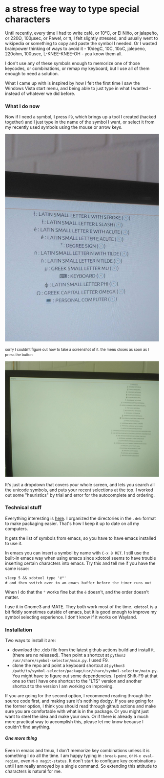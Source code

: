 # a stress free way to type special characters

Until recently, every time I had to write café, or 10°C, or El Niño, or
jalapeño, or 220Ω, 100μsec, or Paweł, or π, I felt slightly stressed, and
usually went to wikipedia or something to copy and paste the symbol I needed.
Or I wasted brainpower thinking of ways to avoid it - 10degC, 10C, 10oC,
jalepeno, 220ohm, 100usec, L-KNEE-KNEE-OH - you know them all.

I don't use any of these symbols enough to memorize one of those keycodes, or
combinations, or remap my keyboard, but I use all of them enough to need a
solution.

What I came up with is inspired by how I felt the first time I saw the
Windows Vista start menu, and being able to just type in what I wanted - instead
of whatever we did before.

### What I do now

Now if I need a symbol, I press `F9`, which brings up a tool I created (hacked
together) and I just type in the name of the symbol I want, or select it from
my recently used symbols using the mouse or arrow keys.

![close-up of dropdown](pics/closeup.jpg)

<small>
	sorry I couldn't figure out how to take a screenshot of it. the menu closes
	as soon as I press the button
</small>

![search for integral sing](pics/search.jpeg)

It's just a dropdown that covers your whole screen, and lets you search all the
unicode symbols, and puts your recent selections at the top. I worked out some
"heuristics" by trial and error for the autocomplete and ordering.

### Technical stuff


Everything interesting is [here](package/usr/share/symbol-selector/). I
organized the directories in the `.deb` format to make packaging easier. That's
how I keep it up to date on all my computers.

It gets the list of symbols from emacs, so you have to have emacs
installed to use it.

In emacs you can insert a symbol by name with `C-x 8 RET`. I still use the
built-in emacs way when using emacs since xdotool seems to have trouble
inserting certain characters into emacs. Try this and tell me if you have the
same issue:

```
sleep 5 && xdotool type 'é°'
# and then switch over to an emacs buffer before the timer runs out
```

When I do that the `°` works fine but the `é` doesn't, and the order doesn't
matter.

I use it in Gnome3 and MATE.  They both work most of the time. `xdotool` is a
bit fiddly sometimes outside of emacs, but it is good enough to improve my
symbol selecting experience. I don't know if it works on Wayland.

### Installation

Two ways to install it are:
* download the .deb file from the latest github actions build and install it.
(there are no released). Then point a shortcut at
`python3 /usr/share/symbol-selector/main.py`. I used F9.
* clone the repo and point a keyboard shortcut at
`python3 /path/to/symbol-selector/package/usr/share/symbol-selector/main.py`.
You might have to figure out some dependencies.
I point Shift-F9 at that one so that I have one shortcut to the "LTS" version
and another shortcut to the version I am working on improving.

If you are going for the second option, I recommend reading through the source
code first, and making sure it's nothing dodgy. If you are going for the
former option, I think you should read through github actions and make sure
you are comfortable with what is in the package. Or you might just want to
steel the idea and make your own.  Or if there is already a much more practical
way to accomplish this, please let me know because I couldn't find anything.

##### One more thing

Even in emacs and tmux, I don't memorize key combinations unless it is something
I do all the time. I am happy typing in `:break-pane`, or `M-x eval-region`,
even `M-x magit-status`. It don't start to configure key combinations until I
am really annoyed by a single command. So extending this attitude to characters
is natural for me.

